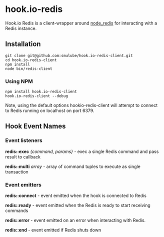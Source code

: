 # hook.io-redis

Hook.io Redis is a client-wrapper around [node_redis](https://github.com/mranney/node_redis) 
for interacting with a Redis instance.

## Installation

    git clone git@github.com:smulube/hook.io-redis-client.git
    cd hook.io-redis-client
    npm install
    node bin/redis-client

### Using NPM

    npm install hook.io-redis-client
    hook.io-redis-client --debug

Note, using the default options hookio-redis-client will attempt to connect to
Redis running on localhost on port 6379.

## Hook Event Names

### Event listeners

**redis::exec** *{command, params}* - exec a single Redis command and pass result to callback

**redis::multi** *array* - array of command tuples to execute as single transaction

### Event emitters

**redis::connect** - event emitted when the hook is connected to Redis

**redis::ready** - event emitted when the Redis is ready to start receiving commands

**redis::error** - event emitted on an error when interacting with Redis.

**redis::end** - event emitted if Redis shuts down
